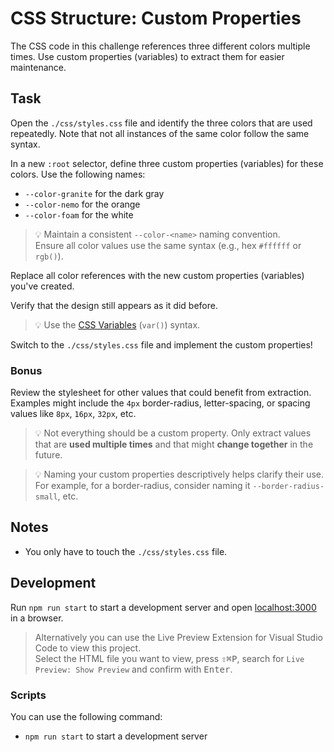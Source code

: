# CSS Structure: Custom Properties

The CSS code in this challenge references three different colors multiple times. Use custom properties (variables) to extract them for easier maintenance.

## Task

Open the `./css/styles.css` file and identify the three colors that are used repeatedly. Note that not all instances of the same color follow the same syntax.

In a new `:root` selector, define three custom properties (variables) for these colors. Use the following names:

- `--color-granite` for the dark gray
- `--color-nemo` for the orange
- `--color-foam` for the white

> 💡 Maintain a consistent `--color-<name>` naming convention.  
> Ensure all color values use the same syntax (e.g., hex `#ffffff` or `rgb()`).

Replace all color references with the new custom properties (variables) you've created.

Verify that the design still appears as it did before.

> 💡 Use the [CSS Variables](https://developer.mozilla.org/en-US/docs/Web/CSS/Using_CSS_custom_properties) (`var()`) syntax.

Switch to the `./css/styles.css` file and implement the custom properties!

### Bonus

Review the stylesheet for other values that could benefit from extraction. Examples might include the `4px` border-radius, letter-spacing, or spacing values like `8px`, `16px`, `32px`, etc.

> 💡 Not everything should be a custom property. Only extract values that are **used multiple times** and that might **change together** in the future.

> 💡 Naming your custom properties descriptively helps clarify their use. For example, for a border-radius, consider naming it `--border-radius-small`, etc.

## Notes

- You only have to touch the `./css/styles.css` file.

## Development

Run `npm run start` to start a development server and open [localhost:3000](http://localhost:3000) in a browser.

> Alternatively you can use the Live Preview Extension for Visual Studio Code to view this project.  
> Select the HTML file you want to view, press <kbd>⇧</kbd><kbd>⌘</kbd><kbd>P</kbd>, search for `Live Preview: Show Preview` and confirm with <kbd>Enter</kbd>.

### Scripts

You can use the following command:

- `npm run start` to start a development server
